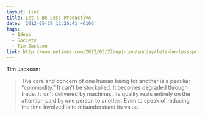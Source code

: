 ```yaml
---
layout: link
title: Let's Be Less Productive
date: '2012-05-29 12:26:41 +0100'
tags:
  - Ideas
  - Society
  - Tim Jackson
link: http://www.nytimes.com/2012/05/27/opinion/sunday/lets-be-less-productive.html
---
```

Tim Jackson:

> The care and concern of one human being for another is a peculiar "commodity." It can't be stockpiled. It becomes degraded through trade. It isn't delivered by machines. Its quality rests entirely on the attention paid by one person to another. Even to speak of reducing the time involved is to misunderstand its value.